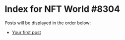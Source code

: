 # Index for NFT World #8304
Posts will be displayed in the order below:

- [Your first post](./001-first.md)

